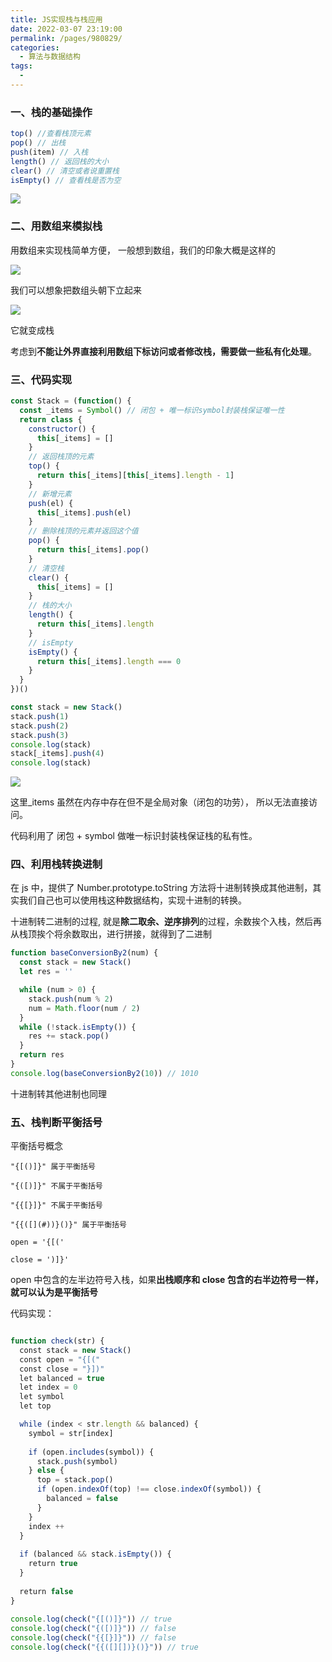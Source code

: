 ```yaml
---
title: JS实现栈与栈应用
date: 2022-03-07 23:19:00
permalink: /pages/980829/
categories:
  - 算法与数据结构
tags:
  -
---
```


### 一、栈的基础操作

```js
top() //查看栈顶元素
pop() // 出栈
push(item) // 入栈
length() // 返回栈的大小
clear() // 清空或者说重置栈
isEmpty() // 查看栈是否为空
```

![](https://qiniu.espe.work/blog/20220307234104.png)

### 二、用数组来模拟栈

用数组来实现栈简单方便， 一般想到数组，我们的印象大概是这样的

![](https://qiniu.espe.work/blog/20220307234507.png)

我们可以想象把数组头朝下立起来

![](https://qiniu.espe.work/blog/20220307234608.png)

它就变成栈

考虑到**不能让外界直接利用数组下标访问或者修改栈，需要做一些私有化处理**。

### 三、代码实现

```js
const Stack = (function() {
  const _items = Symbol() // 闭包 + 唯一标识symbol封装栈保证唯一性
  return class {
    constructor() {
      this[_items] = []
    }
    // 返回栈顶的元素
    top() {
      return this[_items][this[_items].length - 1]
    }
    // 新增元素
    push(el) {
      this[_items].push(el)
    }
    // 删除栈顶的元素并返回这个值
    pop() {
      return this[_items].pop()
    }
    // 清空栈
    clear() {
      this[_items] = []
    }
    // 栈的大小
    length() {
      return this[_items].length
    }
    // isEmpty
    isEmpty() {
      return this[_items].length === 0
    }
  }
})()

const stack = new Stack()
stack.push(1)
stack.push(2)
stack.push(3)
console.log(stack)
stack[_items].push(4)
console.log(stack)
```

![](https://qiniu.espe.work/blog/20220307233224.png)

这里\_items 虽然在内存中存在但不是全局对象（闭包的功劳）， 所以无法直接访问。

代码利用了 闭包 + symbol 做唯一标识封装栈保证栈的私有性。

### 四、利用栈转换进制

在 js 中，提供了 Number.prototype.toString 方法将十进制转换成其他进制，其实我们自己也可以使用栈这种数据结构，实现十进制的转换。

十进制转二进制的过程, 就是**除二取余、逆序排列**的过程，余数挨个入栈，然后再从栈顶挨个将余数取出，进行拼接，就得到了二进制

```js
function baseConversionBy2(num) {
  const stack = new Stack()
  let res = ''

  while (num > 0) {
    stack.push(num % 2)
    num = Math.floor(num / 2)
  }
  while (!stack.isEmpty()) {
    res += stack.pop()
  }
  return res
}
console.log(baseConversionBy2(10)) // 1010
```

十进制转其他进制也同理

### 五、栈判断平衡括号

平衡括号概念

```shell
"{[()]}" 属于平衡括号

"{([)]}" 不属于平衡括号

"{{[}]}" 不属于平衡括号

"{{([](#))}()}" 属于平衡括号

open = '{[('

close = ')]}'

```

open 中包含的左半边符号入栈，如果**出栈顺序和 close 包含的右半边符号一样，就可以认为是平衡括号**

代码实现：

```js

function check(str) {
  const stack = new Stack()
  const open = "{[("
  const close = "}])"
  let balanced = true
  let index = 0
  let symbol
  let top

  while (index < str.length && balanced) {
    symbol = str[index]
​
    if (open.includes(symbol)) {
      stack.push(symbol)
    } else {
      top = stack.pop()
      if (open.indexOf(top) !== close.indexOf(symbol)) {
        balanced = false
      }
    }
    index ++
  }
​
  if (balanced && stack.isEmpty()) {
    return true
  }
​
  return false
}
​
console.log(check("{[()]}")) // true
console.log(check("{([)]}")) // false
console.log(check("{{[}]}")) // false
console.log(check("{{([][])}()}")) // true


```
